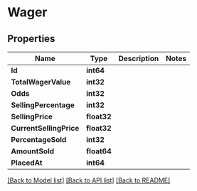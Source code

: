# Wager

## Properties

Name | Type | Description | Notes
------------ | ------------- | ------------- | -------------
**Id** | **int64** |  | 
**TotalWagerValue** | **int32** |  | 
**Odds** | **int32** |  | 
**SellingPercentage** | **int32** |  | 
**SellingPrice** | **float32** |  | 
**CurrentSellingPrice** | **float32** |  | 
**PercentageSold** | **int32** |  | 
**AmountSold** | **float64** |  | 
**PlacedAt** | **int64** |  | 

[[Back to Model list]](../README.md#documentation-for-models) [[Back to API list]](../README.md#documentation-for-api-endpoints) [[Back to README]](../README.md)


